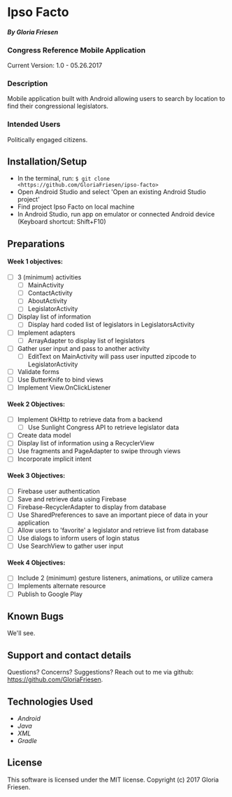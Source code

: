 # Ipso Facto

#### _By Gloria Friesen_

### Congress Reference Mobile Application
Current Version: 1.0 - 05.26.2017

### Description

Mobile application built with Android allowing users to search by location to find their congressional legislators.

### Intended Users

Politically engaged citizens.

## Installation/Setup

* In the terminal, run: `$ git clone <https://github.com/GloriaFriesen/ipso-facto>`
* Open Android Studio and select 'Open an existing Android Studio project'
* Find project Ipso Facto on local machine
* In Android Studio, run app on emulator or connected Android device (Keyboard shortcut: Shift+F10)

## Preparations

#### Week 1 objectives:
- [ ] 3 (minimum) activities
  - [ ] MainActivity
  - [ ] ContactActivity
  - [ ] AboutActivity
  - [ ] LegislatorActivity
- [ ] Display list of information
  - [ ] Display hard coded list of legislators in LegislatorsActivity
- [ ] Implement adapters
  - [ ] ArrayAdapter to display list of legislators
- [ ] Gather user input and pass to another activity
  - [ ] EditText on MainActivity will pass user inputted zipcode to LegislatorActivity
- [ ] Validate forms
- [ ] Use ButterKnife to bind views
- [ ] Implement View.OnClickListener

#### Week 2 Objectives:
- [ ] Implement OkHttp to retrieve data from a backend
  - [ ] Use Sunlight Congress API to retrieve legislator data
- [ ] Create data model
- [ ] Display list of information using a RecyclerView
- [ ] Use fragments and PageAdapter to swipe through views
- [ ] Incorporate implicit intent

#### Week 3 Objectives:
- [ ] Firebase user authentication
- [ ] Save and retrieve data using Firebase
- [ ] Firebase-RecyclerAdapter to display from database
- [ ] Use SharedPreferences to save an important piece of data in your application
- [ ] Allow users to 'favorite' a legislator and retrieve list from database
- [ ] Use dialogs to inform users of login status
- [ ] Use SearchView to gather user input

#### Week 4 Objectives:
- [ ] Include 2 (minimum) gesture listeners, animations, or utilize camera
- [ ] Implements alternate resource
- [ ] Publish to Google Play

## Known Bugs
We'll see.

## Support and contact details
Questions? Concerns? Suggestions? Reach out to me via github: <https://github.com/GloriaFriesen>.

## Technologies Used
* _Android_
* _Java_
* _XML_
* _Gradle_

## License
This software is licensed under the MIT license.
Copyright (c) 2017 Gloria Friesen.
